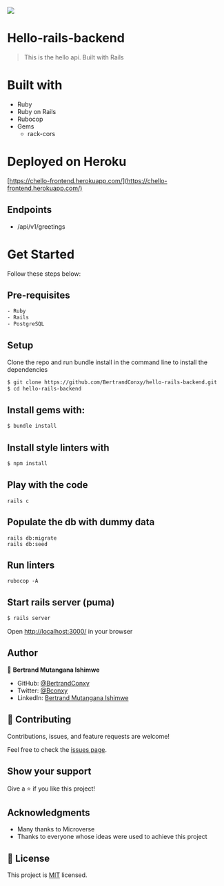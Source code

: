 ![](https://img.shields.io/badge/Hello-blue)

# Hello-rails-backend

> This is the hello api. Built with Rails

# Built with
- Ruby
- Ruby on Rails
- Rubocop
- Gems
  - rack-cors

# Deployed on Heroku
 [https://chello-frontend.herokuapp.com/](https://chello-frontend.herokuapp.com/)

## Endpoints
- /api/v1/greetings


# Get Started
Follow these steps below:

## Pre-requisites

```bash
- Ruby
- Rails
- PostgreSQL
```

## Setup
Clone the repo and run bundle install in the command line to install the dependencies

```bash
$ git clone https://github.com/BertrandConxy/hello-rails-backend.git
$ cd hello-rails-backend
```

## Install gems with:

```bash
$ bundle install
```

## Install style linters with
```bash
$ npm install
```

## Play with the code
```
rails c
```

## Populate the db with dummy data
```
rails db:migrate
rails db:seed
```

## Run linters
```
rubocop -A
```

## Start rails server (puma)

```bash
$ rails server
```

Open [http://localhost:3000/](http://localhost:3000/) in your browser


## Author

👤 **Bertrand Mutangana Ishimwe**

- GitHub: [@BertrandConxy](https://github.com/BertrandConxy)
- Twitter: [@Bconxy](https://twitter.com/BertrandMutanga)
- LinkedIn: [Bertrand Mutangana Ishimwe](https://www.linkedin.com/in/bertrandmutangana)

## 🤝 Contributing

Contributions, issues, and feature requests are welcome!

Feel free to check the [issues page](../../issues/).

## Show your support

Give a ⭐️ if you like this project!

## Acknowledgments
- Many thanks to Microverse
- Thanks to everyone whose ideas were used to achieve this project

## 📝 License

This project is [MIT](./MIT.md) licensed.
